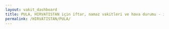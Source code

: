 ```yaml
---
layout: vakit_dashboard
title: PULA, HIRVATISTAN için iftar, namaz vakitleri ve hava durumu - ilçe/eyalet seç
permalink: /HIRVATISTAN/PULA/
---
```


<script type="text/javascript">
  var GLOBAL_COUNTRY = 'HIRVATISTAN';
  var GLOBAL_CITY = 'PULA';
  var GLOBAL_STATE = '';
  var lat = 72;
  var lon = 21;
</script>
